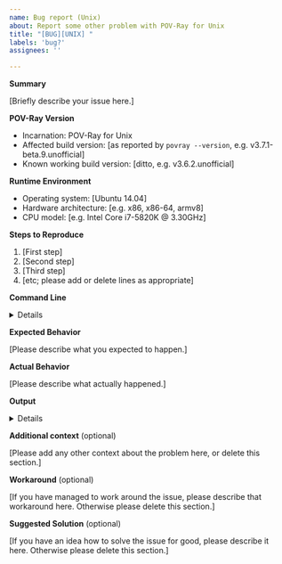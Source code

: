 ```yaml
---
name: Bug report (Unix)
about: Report some other problem with POV-Ray for Unix
title: "[BUG][UNIX] "
labels: 'bug?'
assignees: ''

---
```


<!-- -----------------------------------------------------------------------------------------------
PLEASE REPLACE any placeholder texts in this report. We know them by heart, and don't need them
repeated in every issue report. Placeholders are marked with square brackets, which we kindly ask
you to remove as well.
Also, PLEASE DELETE any sections that you would leave empty.
------------------------------------------------------------------------------------------------ -->

**Summary**

[Briefly describe your issue here.]

**POV-Ray Version**

  - Incarnation: POV-Ray for Unix
  - Affected build version: [as reported by `povray --version`, e.g. v3.7.1-beta.9.unofficial]
  - Known working build version: [ditto, e.g. v3.6.2.unofficial]

**Runtime Environment**

  - Operating system: [Ubuntu 14.04]
  - Hardware architecture: [e.g. x86, x86-64, armv8]
  - CPU model: [e.g. Intel Core i7-5820K @ 3.30GHz]

**Steps to Reproduce**

 1. [First step]
 2. [Second step]
 3. [Third step]
 4. [etc; please add or delete lines as appropriate]

**Command Line**<details>
~~~
[Please copy your terminal input here.]
~~~
</details>

**Expected Behavior**

[Please describe what you expected to happen.]

**Actual Behavior**

[Please describe what actually happened.]

**Output**<details>
~~~
[Please copy your terminal output here.]
~~~
</details>

**Additional context** (optional)

[Please add any other context about the problem here, or delete this section.]

**Workaround** (optional)

[If you have managed to work around the issue, please describe that workaround here.
Otherwise please delete this section.]

**Suggested Solution** (optional)

[If you have an idea how to solve the issue for good, please describe it here.
Otherwise please delete this section.]

<!-- -----------------------------------------------------------------------------------------------
NOTE: Please take a moment to PREVIEW your report before submitting it.
------------------------------------------------------------------------------------------------ -->
